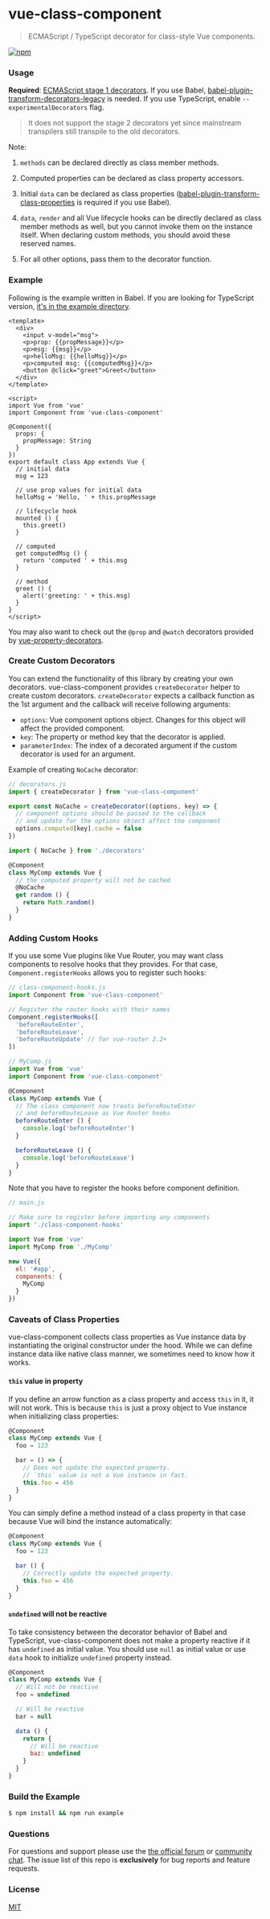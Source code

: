 # vue-class-component

> ECMAScript / TypeScript decorator for class-style Vue components.

[![npm](https://img.shields.io/npm/v/vue-class-component.svg)](https://www.npmjs.com/package/vue-class-component)

### Usage

**Required**: [ECMAScript stage 1 decorators](https://github.com/wycats/javascript-decorators/blob/master/README.md).
If you use Babel, [babel-plugin-transform-decorators-legacy](https://github.com/loganfsmyth/babel-plugin-transform-decorators-legacy) is needed.
If you use TypeScript, enable `--experimentalDecorators` flag.

> It does not support the stage 2 decorators yet since mainstream transpilers still transpile to the old decorators.

Note:

1. `methods` can be declared directly as class member methods.

2. Computed properties can be declared as class property accessors.

3. Initial `data` can be declared as class properties ([babel-plugin-transform-class-properties](https://babeljs.io/docs/plugins/transform-class-properties/) is required if you use Babel).

4. `data`, `render` and all Vue lifecycle hooks can be directly declared as class member methods as well, but you cannot invoke them on the instance itself. When declaring custom methods, you should avoid these reserved names.

5. For all other options, pass them to the decorator function.

### Example

Following is the example written in Babel. If you are looking for TypeScript version, [it's in the example directory](example/App.vue).

``` vue
<template>
  <div>
    <input v-model="msg">
    <p>prop: {{propMessage}}</p>
    <p>msg: {{msg}}</p>
    <p>helloMsg: {{helloMsg}}</p>
    <p>computed msg: {{computedMsg}}</p>
    <button @click="greet">Greet</button>
  </div>
</template>

<script>
import Vue from 'vue'
import Component from 'vue-class-component'

@Component({
  props: {
    propMessage: String
  }
})
export default class App extends Vue {
  // initial data
  msg = 123

  // use prop values for initial data
  helloMsg = 'Hello, ' + this.propMessage

  // lifecycle hook
  mounted () {
    this.greet()
  }

  // computed
  get computedMsg () {
    return 'computed ' + this.msg
  }

  // method
  greet () {
    alert('greeting: ' + this.msg)
  }
}
</script>
```

You may also want to check out the `@prop` and `@watch` decorators provided by [vue-property-decorators](https://github.com/kaorun343/vue-property-decorator).

### Create Custom Decorators

You can extend the functionality of this library by creating your own decorators. vue-class-component provides `createDecorator` helper to create custom decorators. `createDecorator` expects a callback function as the 1st argument and the callback will receive following arguments:

- `options`: Vue component options object. Changes for this object will affect the provided component.
- `key`: The property or method key that the decorator is applied.
- `parameterIndex`: The index of a decorated argument if the custom decorator is used for an argument.

Example of creating `NoCache` decorator:

``` js
// decorators.js
import { createDecorator } from 'vue-class-component'

export const NoCache = createDecorator((options, key) => {
  // component options should be passed to the callback
  // and update for the options object affect the component
  options.computed[key].cache = false
})
```

``` js
import { NoCache } from './decorators'

@Component
class MyComp extends Vue {
  // the computed property will not be cached
  @NoCache
  get random () {
    return Math.random()
  }
}
```

### Adding Custom Hooks

If you use some Vue plugins like Vue Router, you may want class components to resolve hooks that they provides. For that case, `Component.registerHooks` allows you to register such hooks:

```js
// class-component-hooks.js
import Component from 'vue-class-component'

// Register the router hooks with their names
Component.registerHooks([
  'beforeRouteEnter',
  'beforeRouteLeave',
  'beforeRouteUpdate' // for vue-router 2.2+
])
```

```js
// MyComp.js
import Vue from 'vue'
import Component from 'vue-class-component'

@Component
class MyComp extends Vue {
  // The class component now treats beforeRouteEnter
  // and beforeRouteLeave as Vue Router hooks
  beforeRouteEnter () {
    console.log('beforeRouteEnter')
  }

  beforeRouteLeave () {
    console.log('beforeRouteLeave')
  }
}
```

Note that you have to register the hooks before component definition.

```js
// main.js

// Make sure to register before importing any components
import './class-component-hooks'

import Vue from 'vue'
import MyComp from './MyComp'

new Vue({
  el: '#app',
  components: {
    MyComp
  }
})
```

### Caveats of Class Properties

vue-class-component collects class properties as Vue instance data by instantiating the original constructor under the hood. While we can define instance data like native class manner, we sometimes need to know how it works.

#### `this` value in property

If you define an arrow function as a class property and access `this` in it, it will not work. This is because `this` is just a proxy object to Vue instance when initializing class properties:

```js
@Component
class MyComp extends Vue {
  foo = 123

  bar = () => {
    // Does not update the expected property.
    // `this` value is not a Vue instance in fact.
    this.foo = 456
  }
}
```

You can simply define a method instead of a class property in that case because Vue will bind the instance automatically:

```js
@Component
class MyComp extends Vue {
  foo = 123

  bar () {
    // Correctly update the expected property.
    this.foo = 456
  }
}
```

#### `undefined` will not be reactive

To take consistency between the decorator behavior of Babel and TypeScript, vue-class-component does not make a property reactive if it has `undefined` as initial value. You should use `null` as initial value or use `data` hook to initialize `undefined` property instead.

```js
@Component
class MyComp extends Vue {
  // Will not be reactive
  foo = undefined

  // Will be reactive
  bar = null

  data () {
    return {
      // Will be reactive
      baz: undefined
    }
  }
}
```

### Build the Example

``` bash
$ npm install && npm run example
```

### Questions

For questions and support please use the [the official forum](http://forum.vuejs.org) or [community chat](https://chat.vuejs.org/). The issue list of this repo is **exclusively** for bug reports and feature requests.

### License

[MIT](http://opensource.org/licenses/MIT)
